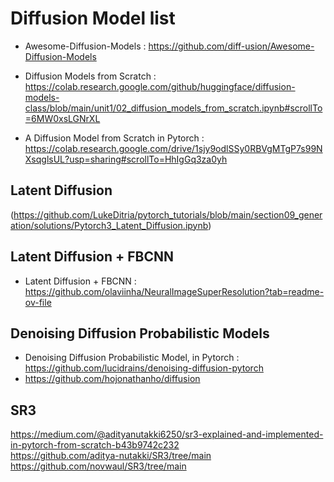 # Diffusion Model list

- Awesome-Diffusion-Models : https://github.com/diff-usion/Awesome-Diffusion-Models

- Diffusion Models from Scratch : https://colab.research.google.com/github/huggingface/diffusion-models-class/blob/main/unit1/02_diffusion_models_from_scratch.ipynb#scrollTo=6MW0xsLGNrXL

- A Diffusion Model from Scratch in Pytorch : https://colab.research.google.com/drive/1sjy9odlSSy0RBVgMTgP7s99NXsqglsUL?usp=sharing#scrollTo=HhIgGq3za0yh

## Latent Diffusion
(https://github.com/LukeDitria/pytorch_tutorials/blob/main/section09_generation/solutions/Pytorch3_Latent_Diffusion.ipynb)

## Latent Diffusion + FBCNN
- Latent Diffusion + FBCNN : https://github.com/olaviinha/NeuralImageSuperResolution?tab=readme-ov-file

## Denoising Diffusion Probabilistic Models
- Denoising Diffusion Probabilistic Model, in Pytorch : https://github.com/lucidrains/denoising-diffusion-pytorch
- https://github.com/hojonathanho/diffusion
  
## SR3
https://medium.com/@adityanutakki6250/sr3-explained-and-implemented-in-pytorch-from-scratch-b43b9742c232  
https://github.com/aditya-nutakki/SR3/tree/main  
https://github.com/novwaul/SR3/tree/main
